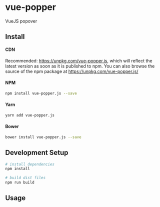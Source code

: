 # vue-popper
VueJS popover

## Install
#### CDN

Recommended: https://unpkg.com/vue-popper.js, which will reflect the latest version as soon as it is published to npm. You can also browse the source of the npm package at https://unpkg.com/vue-popper.js/

#### NPM

``` bash
npm install vue-popper.js --save
```

#### Yarn

``` bash
yarn add vue-popper.js
```

#### Bower

``` bash
bower install vue-popper.js --save
```

## Development Setup

``` bash
# install dependencies
npm install

# build dist files
npm run build
```

## Usage
